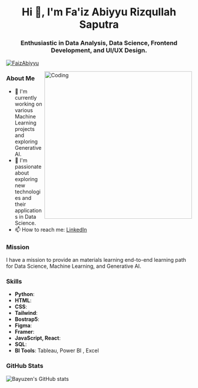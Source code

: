 <h1 align="center">Hi 👋, I'm Fa'iz Abiyyu Rizqullah Saputra</h1>
<h3 align="center">Enthusiastic in Data Analysis, Data Science, Frontend Development, and UI/UX Design.</h3>
<!-- <p align="left"> <img src="https://komarev.com/ghpvc/?username=bayuzen19&label=Profile%20views&color=0e75b6&style=flat" alt="bayuzen19" /> </p> -->
<p align="left"> <a href="https://github.com/ryo-ma/github-profile-trophy"><img src="https://github-profile-trophy.vercel.app/?username=FaizAbiyyu" alt="FaizAbiyyu" /></a> </p>

<img align="right" alt="Coding" width="400" src="https://assets-global.website-files.com/5c19100c2b50073e6ee69da1/60d35967a853a1b14851703b_All%20the%20data%20(1).gif" />

### About Me

- 🔭 I'm currently working on various Machine Learning projects and exploring Generative AI.
- 🌱 I'm passionate about exploring new technologies and their applications in Data Science.
- 📫 How to reach me: [LinkedIn](https://www.linkedin.com/in/faiz-abiyyu-rizqullah-saputra-2a81a01b5/)

### Mission

I have a mission to provide an materials learning end-to-end learning path for Data Science, Machine Learning, and Generative AI.

### Skills

- **Python**: 
- **HTML**: 
- **CSS**: 
- **Tailwind**: 
- **Bostrap5**: 
- **Figma**: 
- **Framer**: 
- **JavaScript, React**: 
- **SQL**: 
- **BI Tools**: Tableau, Power BI , Excel

### GitHub Stats

![Bayuzen's GitHub stats](https://github-readme-stats.vercel.app/api?username=FaizAbiyyu&show_icons=true&theme=radical)
